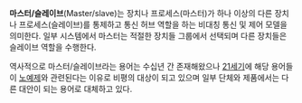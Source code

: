 

**마스터/슬레이브**(Master/slave)는 장치나 프로세스(마스터)가 하나 이상의 다른 장치나 프로세스(슬레이브)를 통제하고 통신 허브 역할을 하는 비대칭 통신 및 제어 모델을 의미한다. 일부 시스템에서 마스터는 적절한 장치들 그룹에서 선택되며 다른 장치들은 슬레이브 역할을 수행한다.

역사적으로 마스터/슬레이브라는 용어는 수십년 간 존재해왔으나 [21세기](https://ko.wikipedia.org/wiki/21%EC%84%B8%EA%B8%B0 "21세기")에 해당 용어들이 [노예제](https://ko.wikipedia.org/wiki/%EB%85%B8%EC%98%88%EC%A0%9C "노예제")와 관련된다는 이유로 비평의 대상이 되고 있으며 일부 단체와 제품에서는 다른 대안이 되는 용어로 대체하고 있다.
